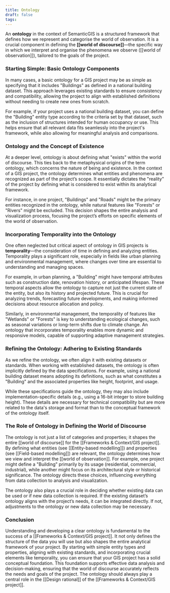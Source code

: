 ```yaml
---
title: Ontology
draft: false
tags:
---
```


An **ontology** in the context of SemanticGIS is a structured framework that defines how we represent and categorise the world of observation. It is a crucial component in defining the **[[world of discourse]]**—the specific way in which we interpret and organise the phenomena we observe ([[world of observation]]), tailored to the goals of the project.

### **Starting Simple: Basic Ontology Components**

In many cases, a basic ontology for a GIS project may be as simple as specifying that it includes "Buildings" as defined in a national building dataset. This approach leverages existing standards to ensure consistency and compatibility, allowing the project to align with established definitions without needing to create new ones from scratch.

For example, if your project uses a national building dataset, you can define the "Building" entity type according to the criteria set by that dataset, such as the inclusion of structures intended for human occupancy or use. This helps ensure that all relevant data fits seamlessly into the project's framework, while also allowing for meaningful analysis and comparisons.

### **Ontology and the Concept of Existence**

At a deeper level, ontology is about defining what "exists" within the world of discourse. This ties back to the metaphysical origins of the term ontology, which concerns the nature of being and existence. In the context of a GIS project, the ontology determines what entities and phenomena are recognized as part of the project’s scope. It essentially dictates the "reality" of the project by defining what is considered to exist within its analytical framework.

For instance, in one project, "Buildings" and "Roads" might be the primary entities recognized in the ontology, while natural features like "Forests" or "Rivers" might be excluded. This decision shapes the entire analysis and visualization process, focusing the project’s efforts on specific elements of the world of observation.

### **Incorporating Temporality into the Ontology**

One often neglected but critical aspect of ontology in GIS projects is **temporality**—the consideration of time in defining and analyzing entities. Temporality plays a significant role, especially in fields like urban planning and environmental management, where changes over time are essential to understanding and managing spaces.

For example, in urban planning, a "Building" might have temporal attributes such as construction date, renovation history, or anticipated lifespan. These temporal aspects allow the ontology to capture not just the current state of the entity, but also its history and projected future. This is crucial for analyzing trends, forecasting future developments, and making informed decisions about resource allocation and policy.

Similarly, in environmental management, the temporality of features like "Wetlands" or "Forests" is key to understanding ecological changes, such as seasonal variations or long-term shifts due to climate change. An ontology that incorporates temporality enables more dynamic and responsive models, capable of supporting adaptive management strategies.

### **Refining the Ontology: Adhering to Existing Standards**

As we refine the ontology, we often align it with existing datasets or standards. When working with established datasets, the ontology is often implicitly defined by the data specifications. For example, using a national building dataset means adopting its definitions, such as what constitutes a "Building" and the associated properties like height, footprint, and usage.

While these specifications guide the ontology, they may also include implementation-specific details (e.g., using a 16-bit integer to store building height). These details are necessary for technical compatibility but are more related to the data's storage and format than to the conceptual framework of the ontology itself.

### **The Role of Ontology in Defining the World of Discourse**

The ontology is not just a list of categories and properties; it shapes the entire [[world of discourse]] for the [[Frameworks & Context/GIS project]]. By defining what entities (see [[Entity-based modelling]]) and properties (see [[Field-based modelling]]) are relevant, the ontology determines how we view and interpret the [[world of observation]]. For example, one project might define a "Building" primarily by its usage (residential, commercial, industrial), while another might focus on its architectural style or historical significance. The ontology directs these choices, influencing everything from data collection to analysis and visualization.

The ontology also plays a crucial role in deciding whether existing data can be used or if new data collection is required. If the existing dataset’s ontology aligns with the project’s needs, it can be integrated directly. If not, adjustments to the ontology or new data collection may be necessary.

### **Conclusion**

Understanding and developing a clear ontology is fundamental to the success of a [[Frameworks & Context/GIS project]]. It not only defines the structure of the data you will use but also shapes the entire analytical framework of your project. By starting with simple entity types and properties, aligning with existing standards, and incorporating crucial elements like temporality, you can ensure that your GIS project has a solid conceptual foundation. This foundation supports effective data analysis and decision-making, ensuring that the world of discourse accurately reflects the needs and goals of the project. The ontology should always play a central role in the [[Design rational]] of the [[Frameworks & Context/GIS project]].


